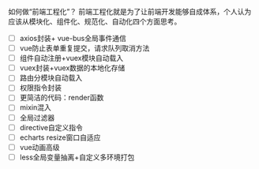 如何做“前端工程化”？ 前端工程化就是为了让前端开发能够自成体系，个人认为应该从模块化、组件化、规范化、自动化四个方面思考。

- [ ] axios封装+ vue-bus全局事件通信
- [ ] vue防止表单重复提交，请求队列取消方法
- [ ] 组件自动注册+vuex模块自动载入
- [ ] vuex封装+vuex数据的本地化存储
- [ ] 路由分模块自动载入
- [ ] 权限指令封装
- [ ] 更简洁的代码：render函数
- [ ] mixin混入
- [ ] 全局过滤器
- [ ] directive自定义指令
- [ ] echarts resize窗口自适应
- [ ] vue动画高级
- [ ] less全局变量抽离+自定义多环境打包

